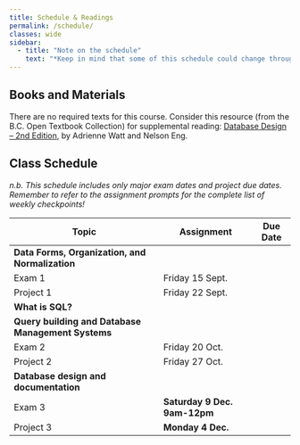 ```yaml
---
title: Schedule & Readings
permalink: /schedule/
classes: wide
sidebar:
  - title: "Note on the schedule"
    text: "*Keep in mind that some of this schedule could change throughout the semester. However, if anything changes I'll update this page, and I'll be sure to give you plenty of advance notice.*"
---
```


## Books and Materials

There are no required texts for this course. Consider this resource (from the B.C. Open Textbook Collection) for supplemental reading: [Database Design – 2nd Edition](https://opentextbc.ca/dbdesign01/open/download?type=pdf), by Adrienne Watt and Nelson Eng.

## Class Schedule

*n.b. This schedule includes only major exam dates and project due dates. Remember to refer to the assignment prompts for the complete list of weekly checkpoints!*

Topic|Assignment|Due Date
--|----|--
**Data Forms, Organization, and Normalization**|
|Exam 1|Friday 15 Sept.
|Project 1|Friday 22 Sept.
**What is SQL?**|
**Query building and Database Management Systems**|
|Exam 2|Friday 20 Oct.
|Project 2|Friday 27 Oct.
**Database design and documentation**|
|Exam 3|**Saturday 9 Dec. 9am-12pm**
|Project 3|**Monday 4 Dec.**

